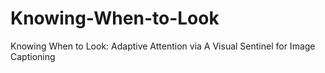 # Knowing-When-to-Look
Knowing When to Look: Adaptive Attention via A Visual Sentinel for Image Captioning
